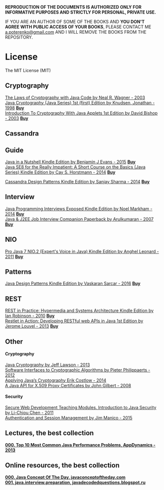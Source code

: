 **REPRODUCTION OF THE DOCUMENTS IS AUTHORIZED ONLY FOR INFORMATIVE PURPOSES AND STRICTLY FOR PERSONAL, PRIVATE USE.**  

IF YOU ARE AN AUTHOR OF SOME OF THE BOOKS AND **YOU DON'T AGREE WITH PUBLIC ACCESS OF YOUR BOOKS**, PLEASE CONTACT ME <a.poterenko@gmail.com> AND I WILL REMOVE THE BOOKS FROM THE REPOSITORY.  

# License

The MIT License (MIT)

## Cryptography

[The Laws of Cryptography with Java Code by Neal R. Wagner - 2003](%5BThe%20Laws%20of%20Cryptography%20with%20Java%20Code%20by%20Neal%20R.%20Wagner%20-%202003%5D.pdf)  
[Java Cryptography (Java Series) 1st (first) Edition by Knudsen, Jonathan - 1998](%5BJava%20Cryptography%20by%20Jonathan%20B.%20Knudsen%2C%20First%20Edition%20-%201998%5D.pdf)  [**Buy**](http://www.amazon.com/Java-Cryptography-first-Knudsen-Jonathan/dp/B00BUFLMR4/ref=sr_1_1?s=books&ie=UTF8&qid=1462742695&sr=1-1&keywords=Java+Cryptography+by+Jonathan+B.+Knudsen%2C+First+Edition)  
[Introduction To Cryptography With Java Applets 1st Edition by David Bishop - 2003](%5BIntroduction%20To%20Cryptography%20With%20Java%20Applets%201st%20Edition%20by%20David%20Bishop%20-%202003%5D.pdf)  [**Buy**](http://www.amazon.com/Introduction-Cryptography-Applets-David-Bishop/dp/0763722073)  

## Cassandra

## Guide

[Java in a Nutshell Kindle Edition by Benjamin J Evans - 2015](%5BJava%20in%20a%20Nutshell%20Kindle%20Edition%20by%20Benjamin%20J%20Evans%20-%202015%5D.pdf)  [**Buy**](https://www.amazon.com/Java-Nutshell-Benjamin-J-Evans-ebook/dp/B00OL0853O/ref=mt_kindle?_encoding=UTF8&me=)  
[Java SE8 for the Really Impatient: A Short Course on the Basics (Java Series) Kindle Edition by Cay S. Horstmann - 2014](%5BJava%20SE8%20for%20the%20Really%20Impatient%20A%20Short%20Course%20on%20the%20Basics%20(Java%20Series)%20Kindle%20Edition%20by%20Cay%20S.%20Horstmann%20-%202014%5D.pdf)  [**Buy**](https://www.amazon.com/Java-SE8-Really-Impatient-Course-ebook/dp/B00HSH2QT6/ref=mt_kindle?_encoding=UTF8&me=)  

[Cassandra Design Patterns Kindle Edition by Sanjay Sharma - 2014](%5BCassandra%20Design%20Patterns%20Kindle%20Edition%20by%20Sanjay%20Sharma%20-%202014%5D.pdf)  [**Buy**](https://www.amazon.com/Cassandra-Design-Patterns-Sanjay-Sharma-ebook/dp/B00I2ORN2E/ref=sr_1_2?s=digital-text&ie=UTF8&qid=1469871927&sr=1-2&keywords=Cassandra+Design+Patterns#nav-subnav)  

## Interview 

[Java Programming Interviews Exposed Kindle Edition by Noel Markham - 2014](%5BJava%20Programming%20Interviews%20Exposed%20Kindle%20Edition%20by%20Noel%20Markham%20-%202014%5D.pdf)  [**Buy**](https://www.amazon.com/Java-Programming-Interviews-Exposed-Markham-ebook/dp/B00IA4BHN2/ref=mt_kindle?_encoding=UTF8&me=#nav-subnav)  
[Java & J2EE Job Interview Companion Paperback by Arulkumaran - 2007](%5BJava%20%26%20J2EE%20Job%20Interview%20Companion%20Paperback%20by%20Arulkumaran%20-%202007%5D.pdf)  [**Buy**](https://www.amazon.com/Java-J2EE-Job-Interview-Companion/dp/B001T73U8M/ref=sr_1_2?s=digital-text&ie=UTF8&qid=1474709469&sr=8-2&keywords=Java+J2EE+Job+Interview+Companion)  

## NIO

[Pro Java 7 NIO.2 (Expert's Voice in Java) Kindle Edition by Anghel Leonard - 2011](%5BPro%20Java%207%20NIO.2%20(Expert's%20Voice%20in%20Java)%20Kindle%20Edition%20by%20Anghel%20Leonard%20-%202011%5D.pdf)  [**Buy**](https://www.amazon.com/Pro-Java-NIO-2-Experts-Voice-ebook/dp/B006JPPN0W/ref=mt_kindle?_encoding=UTF8&me=)  

## Patterns

[Java Design Patterns Kindle Edition by Vaskaran Sarcar - 2016](%5BJava%20Design%20Patterns%20Kindle%20Edition%20by%20Vaskaran%20Sarcar%20-%202016%5D.pdf)  [**Buy**](https://www.amazon.com/Java-Design-Patterns-Vaskaran-Sarcar-ebook/dp/B01CZY16VU/ref=sr_1_1?s=digital-text&ie=UTF8&qid=1469871978&sr=1-1&keywords=Java+Design+Patterns#nav-subnav)  

## REST

[REST in Practice: Hypermedia and Systems Architecture Kindle Edition by Ian Robinson - 2010](%5BREST%20in%20Practice%20Hypermedia%20and%20Systems%20Architecture%20Kindle%20Edition%20by%20Ian%20Robinson%20-%202010%5D.pdf)  [**Buy**](https://www.amazon.com/REST-Practice-Hypermedia-Systems-Architecture-ebook/dp/B0046RERXY/ref=mt_kindle?_encoding=UTF8&me=#nav-subnav)  
[Restlet in Action: Developing RESTful web APIs in Java 1st Edition by Jerome Louvel - 2013](%5BRestlet%20in%20Action%20Developing%20RESTful%20web%20APIs%20in%20Java%201st%20Edition%20by%20Jerome%20Louvel%20-%202013%5D.pdf)  [**Buy**](https://www.amazon.com/Restlet-Action-Developing-RESTful-APIs/dp/193518234X/ref=sr_1_1?ie=UTF8&qid=1474710303&sr=8-1&keywords=Restlet+in+Action)  

## Other

#### Cryptography
[Java Cryptography by Jeff Lawson - 2013](%5BJava%20Cryptography%20by%20Jeff%20Lawson%20-%202013%5D.pdf)  
[Software Interfaces to Cryptographic Algorithms by Pieter Philippaerts - 2012](%5BSoftware%20Interfaces%20to%20Cryptographic%20Algorithms%20by%20Pieter%20Philippaerts%20-%202012%5D.pdf)  
[Applying Java’s Cryptography Erik Costlow - 2014](%5BApplying%20Java's%20Cryptography%20Erik%20Costlow%20-%202014%5D.pdf)  
[A Java API for X.509 Proxy Certificates by John Gilbert - 2008](%5BA%20Java%20API%20for%20X.509%20Proxy%20Certificates%20by%20John%20Gilbert%20-%202008%5D.pdf)  

#### Security
[Secure Web Development Teaching Modules. Introduction to Java Security by Li-Chiou Chen - 2011](%5BSecure%20Web%20Development%20Teaching%20Modules.%20Introduction%20to%20Java%20Security%20by%20Li-Chiou%20Chen%20-%202011%5D.pdf)  
[Authentication and Session Management by Jim Manico - 2015](%5BAuthentication%20and%20Session%20Management%20by%20Jim%20Manico%20-%202015%5D.pdf)  

## Lectures, the best collection

[**000. Top 10 Most Common Java Performance Problems, AppDynamics - 2013**](%5BAPP_DYNAMICS%5D%5BTop%2010%20Most%20Common%20Java%20Performance%20Problems%20-%202013%5D.pdf)  

## Online resources, the best collection

[**000. Java Concept Of The Day, javaconceptoftheday.com**](http://javaconceptoftheday.com)  
[**001. java.interview.preparation, javadecodedquestions.blogspot.ru**](http://javadecodedquestions.blogspot.ru)  